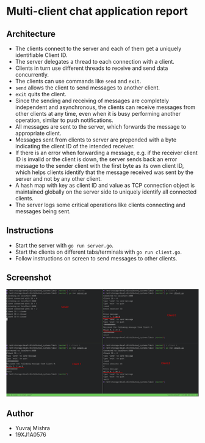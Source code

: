 # Multi-client chat application report

## Architecture

- The clients connect to the server and each of them get a uniquely identifiable Client ID.
- The server delegates a thread to each connection with a client.
- Clients in turn use different threads to receive and send data concurrently.
- The clients can use commands like `send` and `exit`.
- `send` allows the client to send messages to another client.
- `exit` quits the client.
- Since the sending and receiving of messages are completely independent and asynchronous, the clients can receive messages from other clients at any time, even when it is busy performing another operation, similar to push notifications.
- All messages are sent to the server, which forwards the message to appropriate client.
- Messages sent from clients to server are prepended with a byte indicating the client ID of the intended receiver.
- If there is an error when forwarding a message, e.g. if the receiver client ID is invalid or the client is down, the server sends back an error message to the sender client with the first byte as its own client ID, which helps clients identify that the message received was sent by the server and not by any other client.
- A hash map with key as client ID and value as TCP connection object is maintained globally on the server side to uniquely identify all connected clients.
- The server logs some critical operations like clients connecting and messages being sent.

## Instructions

- Start the server with `go run server.go`.
- Start the clients on different tabs/terminals with `go run client.go`.
- Follow instructions on screen to send messages to other clients.

## Screenshot

![Example with 3 clients](./screenshots/demo.png)

## Author

- Yuvraj Mishra
- 19XJ1A0576
